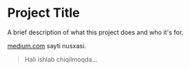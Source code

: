 
# Project Title

A brief description of what this project does and who it's for.

 [medium.com](https://medium.com) sayti nusxasi.
 > Hali ishlab chiqilmoqda...